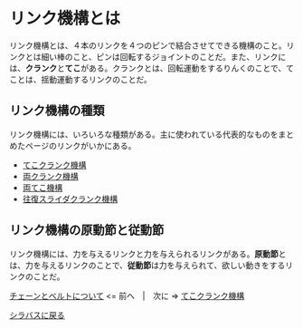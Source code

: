 # リンク機構とは
リンク機構とは、４本のリンクを４つのピンで結合させてできる機構のこと。リンクとは細い棒のこと、ピンは回転するジョイントのことだ。また、リンクには、**クランク**と**てこ**がある。クランクとは、回転運動をするりんくのことで、てことは、揺動運動するリンクのことだ。

## リンク機構の種類
リンク機構には、いろいろな種類がある。主に使われている代表的なものをまとめたページのリンクがいかにある。
- [てこクランク機構](about-tekocrank.md)
- [両クランク機構](about-double-crank)
- [両てこ機構](about-double-teko.md)
- [往復スライダクランク機構](about-slider-crank.md)

## リンク機構の原動節と従動節
リンク機構には、力を与えるリンクと力を与えられるリンクがある。**原動節**とは、力を与えるリンクのことで、**従動節**は力を与えられて、欲しい動きをするリンクのことだ。

[チェーンとベルトについて](about-chains-and-belts.md) <= 前へ　|　次に => [てこクランク機構](about-tekocrank.md)

[シラバスに戻る](syllabus.md)

